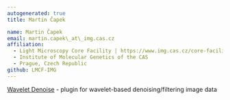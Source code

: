 ```yaml
---
autogenerated: true
title: Martin Čapek

name: Martin Čapek
email: martin.capek\_at\_img.cas.cz
affiliation:
  - Light Microscopy Core Facility | https://www.img.cas.cz/core-facilities/light-microscopy/
  - Institute of Molecular Genetics of the CAS
  - Prague, Czech Republic
github: LMCF-IMG
---
```


[Wavelet Denoise](/plugins/wavelet-denoise) - plugin for wavelet-based denoising/filtering image data
